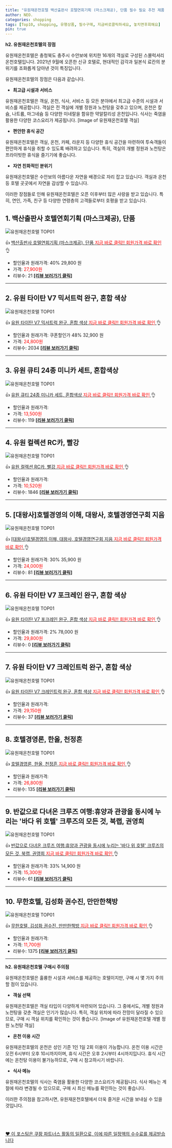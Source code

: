 ```yaml
---
title: "유원재온천호텔 백산출판사 호텔연회기획 (마스크제공), 단품 필수 필요 추천 제품 비교 최저 가격 비교 장점 구매 후기 구매평"
author: NEO.
categories: shopping
tags: [Top10, shopping, 유행상품, 필수구매, 지금바로클릭하세요, 놓치면후회해요]
pin: true
---
```

**h2. 유원재온천호텔의 장점**

유원재온천호텔은 충청북도 충주시 수안보에 위치한 16개의 객실로 구성된 스몰럭셔리 온천호텔입니다. 2021년 9월에 오픈한 신규 호텔로, 현대적인 감각과 일본식 료칸의 분위기를 조화롭게 담아낸 것이 특징입니다.

유원재온천호텔의 장점은 다음과 같습니다.

* **최고급 시설과 서비스**

유원재온천호텔은 객실, 온천, 식사, 서비스 등 모든 분야에서 최고급 수준의 시설과 서비스를 제공합니다. 객실은 전 객실에 개별 정원과 노천탕을 갖추고 있으며, 온천은 칼슘, 나트륨, 마그네슘 등 다양한 미네랄을 함유한 약알칼리성 온천입니다. 식사는 죽염을 활용한 다양한 코스요리가 제공됩니다.
[Image of 유원재온천호텔 객실]

* **편안한 휴식 공간**

유원재온천호텔은 객실, 온천, 카페, 라운지 등 다양한 휴식 공간을 마련하여 투숙객들이 편안하게 휴식을 취할 수 있도록 배려하고 있습니다. 특히, 객실의 개별 정원과 노천탕은 프라이빗한 휴식을 즐기기에 좋습니다.

* **자연 친화적인 분위기**

유원재온천호텔은 수안보의 아름다운 자연을 배경으로 자리 잡고 있습니다. 객실과 온천 등 호텔 곳곳에서 자연을 감상할 수 있습니다.

이러한 장점들로 인해 유원재온천호텔은 오픈 이후부터 많은 사랑을 받고 있습니다. 특히, 연인, 가족, 친구 등 다양한 연령층의 고객들로부터 호평을 받고 있습니다.

   

## 1. 백산출판사 호텔연회기획 (마스크제공), 단품

![유원재온천호텔 TOP01](https://thumbnail8.coupangcdn.com/thumbnails/remote/490x490ex/image/vendor_inventory/19e4/5675004522dd4aa6619aee6e570b52a154610122d6a62cd5f2dc77413b6e.jpg)


👍 [백산출판사 호텔연회기획 (마스크제공), 단품 <font color=red> 지금 바로 클릭!! 회원가격 바로 확인 </font> ](https://link.coupang.com/re/AFFSDP?lptag=AF3617701&subid=GithubCoopas&pageKey=6089561046&traceid=V0-153&itemId=11343142964&vendorItemId=78619603486) 👌 


- 할인율과 원래가격: 40%  29,800   원
- 가격: <span style='color:red'>27,900원</span>
- 리뷰수: 21  [**[리뷰 보러가기 클릭]**](https://link.coupang.com/re/AFFSDP?lptag=AF3617701&subid=GithubCoopas&pageKey=6089561046&traceid=V0-153&itemId=11343142964&vendorItemId=78619603486)

---


   

## 2. 유원 타이탄 V7 믹서트럭 완구, 혼합 색상

![유원재온천호텔 TOP01](https://thumbnail8.coupangcdn.com/thumbnails/remote/490x490ex/image/retail/images/1131533827170043-5c0c25bc-2efa-4761-88e8-f89fcd2445da.jpg)


👍 [유원 타이탄 V7 믹서트럭 완구, 혼합 색상 <font color=red> 지금 바로 클릭!! 회원가격 바로 확인 </font> ](https://link.coupang.com/re/AFFSDP?lptag=AF3617701&subid=GithubCoopas&pageKey=170027806&traceid=V0-153&itemId=486489960&vendorItemId=4226791240) 👌 


- 할인율과 원래가격: 쿠폰할인가 48%  32,900   원
- 가격: <span style='color:red'>24,800원</span>
- 리뷰수: 2034  [**[리뷰 보러가기 클릭]**](https://link.coupang.com/re/AFFSDP?lptag=AF3617701&subid=GithubCoopas&pageKey=170027806&traceid=V0-153&itemId=486489960&vendorItemId=4226791240)

---


   

## 3. 유원 큐티 24종 미니카 세트, 혼합색상

![유원재온천호텔 TOP01](https://thumbnail8.coupangcdn.com/thumbnails/remote/490x490ex/image/retail/images/1928857362253615-0c0db696-0ca1-4aff-a0cf-c7af3523d167.jpg)


👍 [유원 큐티 24종 미니카 세트, 혼합색상 <font color=red> 지금 바로 클릭!! 회원가격 바로 확인 </font> ](https://link.coupang.com/re/AFFSDP?lptag=AF3617701&subid=GithubCoopas&pageKey=4327949899&traceid=V0-153&itemId=5047124650&vendorItemId=72392825999) 👌 


- 할인율과 원래가격: 
- 가격: <span style='color:red'>13,500원</span>
- 리뷰수: 119  [**[리뷰 보러가기 클릭]**](https://link.coupang.com/re/AFFSDP?lptag=AF3617701&subid=GithubCoopas&pageKey=4327949899&traceid=V0-153&itemId=5047124650&vendorItemId=72392825999)

---


   

## 4. 유원 컬렉션 RC카, 빨강

![유원재온천호텔 TOP01](https://thumbnail10.coupangcdn.com/thumbnails/remote/490x490ex/image/retail/images/2017/12/19/18/5/177ad1a9-3087-46d9-a7ae-d6093bb2204c.jpg)


👍 [유원 컬렉션 RC카, 빨강 <font color=red> 지금 바로 클릭!! 회원가격 바로 확인 </font> ](https://link.coupang.com/re/AFFSDP?lptag=AF3617701&subid=GithubCoopas&pageKey=55198351&traceid=V0-153&itemId=192324960&vendorItemId=3455382056) 👌 


- 할인율과 원래가격: 
- 가격: <span style='color:red'>10,520원</span>
- 리뷰수: 1846  [**[리뷰 보러가기 클릭]**](https://link.coupang.com/re/AFFSDP?lptag=AF3617701&subid=GithubCoopas&pageKey=55198351&traceid=V0-153&itemId=192324960&vendorItemId=3455382056)

---


   

## 5. [대왕사]호텔경영의 이해, 대왕사, 호텔경영연구회 지음

![유원재온천호텔 TOP01](https://thumbnail10.coupangcdn.com/thumbnails/remote/490x490ex/image/vendor_inventory/7701/bb330c70cabeecc23a4f6b1ae0c9bc85171425cf5439b5ea388a8ca78cfc.png)


👍 [[대왕사]호텔경영의 이해, 대왕사, 호텔경영연구회 지음 <font color=red> 지금 바로 클릭!! 회원가격 바로 확인 </font> ](https://link.coupang.com/re/AFFSDP?lptag=AF3617701&subid=GithubCoopas&pageKey=20370717&traceid=V0-153&itemId=80539620&vendorItemId=3289590338) 👌 


- 할인율과 원래가격: 30%  35,900   원
- 가격: <span style='color:red'>24,000원</span>
- 리뷰수: 81  [**[리뷰 보러가기 클릭]**](https://link.coupang.com/re/AFFSDP?lptag=AF3617701&subid=GithubCoopas&pageKey=20370717&traceid=V0-153&itemId=80539620&vendorItemId=3289590338)

---


   

## 6. 유원 타이탄 V7 포크레인 완구, 혼합 색상

![유원재온천호텔 TOP01](https://thumbnail7.coupangcdn.com/thumbnails/remote/490x490ex/image/retail/images/4262962830106325-afd2e90e-b618-4536-a09d-eec70991f953.jpg)


👍 [유원 타이탄 V7 포크레인 완구, 혼합 색상 <font color=red> 지금 바로 클릭!! 회원가격 바로 확인 </font> ](https://link.coupang.com/re/AFFSDP?lptag=AF3617701&subid=GithubCoopas&pageKey=1255022693&traceid=V0-153&itemId=2255236863&vendorItemId=70252573062) 👌 


- 할인율과 원래가격: 2%  78,000   원
- 가격: <span style='color:red'>29,800원</span>
- 리뷰수: 0  [**[리뷰 보러가기 클릭]**](https://link.coupang.com/re/AFFSDP?lptag=AF3617701&subid=GithubCoopas&pageKey=1255022693&traceid=V0-153&itemId=2255236863&vendorItemId=70252573062)

---


   

## 7. 유원 타이탄 V7 크레인트럭 완구, 혼합 색상

![유원재온천호텔 TOP01](https://thumbnail7.coupangcdn.com/thumbnails/remote/490x490ex/image/retail/images/82591524678894-83c70296-385a-4a2d-a98b-fc2f42e722bf.jpg)


👍 [유원 타이탄 V7 크레인트럭 완구, 혼합 색상 <font color=red> 지금 바로 클릭!! 회원가격 바로 확인 </font> ](https://link.coupang.com/re/AFFSDP?lptag=AF3617701&subid=GithubCoopas&pageKey=170027828&traceid=V0-153&itemId=486489998&vendorItemId=4226791496) 👌 


- 할인율과 원래가격: 
- 가격: <span style='color:red'>29,150원</span>
- 리뷰수: 37  [**[리뷰 보러가기 클릭]**](https://link.coupang.com/re/AFFSDP?lptag=AF3617701&subid=GithubCoopas&pageKey=170027828&traceid=V0-153&itemId=486489998&vendorItemId=4226791496)

---


   

## 8. 호텔경영론, 한올, 천정흔

![유원재온천호텔 TOP01](https://thumbnail6.coupangcdn.com/thumbnails/remote/490x490ex/image/vendor_inventory/fba8/e8904690355577b8fbb7518502d565edf578e67e49b47e0cc6dad9c7c038.jpg)


👍 [호텔경영론, 한올, 천정흔 <font color=red> 지금 바로 클릭!! 회원가격 바로 확인 </font> ](https://link.coupang.com/re/AFFSDP?lptag=AF3617701&subid=GithubCoopas&pageKey=165404060&traceid=V0-153&itemId=474383166&vendorItemId=4199434118) 👌 


- 할인율과 원래가격: 
- 가격: <span style='color:red'>26,800원</span>
- 리뷰수: 135  [**[리뷰 보러가기 클릭]**](https://link.coupang.com/re/AFFSDP?lptag=AF3617701&subid=GithubCoopas&pageKey=165404060&traceid=V0-153&itemId=474383166&vendorItemId=4199434118)

---


   

## 9. 반값으로 다녀온 크루즈 여행:휴양과 관광을 동시에 누리는 '바다 위 호텔' 크루즈의 모든 것, 북랩, 권영희

![유원재온천호텔 TOP01](https://thumbnail9.coupangcdn.com/thumbnails/remote/490x490ex/image/vendor_inventory/4e1b/5c4c297f236b14c355fc83dc387e2caccb21d8990d1c27ef09a447895f7e.jpg)


👍 [반값으로 다녀온 크루즈 여행:휴양과 관광을 동시에 누리는 '바다 위 호텔' 크루즈의 모든 것, 북랩, 권영희 <font color=red> 지금 바로 클릭!! 회원가격 바로 확인 </font> ](https://link.coupang.com/re/AFFSDP?lptag=AF3617701&subid=GithubCoopas&pageKey=46842578&traceid=V0-153&itemId=165962159&vendorItemId=3392976801) 👌 


- 할인율과 원래가격: 33%  14,900   원
- 가격: <span style='color:red'>15,300원</span>
- 리뷰수: 61  [**[리뷰 보러가기 클릭]**](https://link.coupang.com/re/AFFSDP?lptag=AF3617701&subid=GithubCoopas&pageKey=46842578&traceid=V0-153&itemId=165962159&vendorItemId=3392976801)

---


   

## 10. 무한호텔, 김성화 권수진, 만만한책방

![유원재온천호텔 TOP01](https://thumbnail9.coupangcdn.com/thumbnails/remote/490x490ex/image/retail/images/2022/12/28/18/3/95a31dd6-dec9-44b9-bb70-34446f2fd4c1.jpg)


👍 [무한호텔, 김성화 권수진, 만만한책방 <font color=red> 지금 바로 클릭!! 회원가격 바로 확인 </font> ](https://link.coupang.com/re/AFFSDP?lptag=AF3617701&subid=GithubCoopas&pageKey=7028634666&traceid=V0-153&itemId=17337843789&vendorItemId=84508411663) 👌 


- 할인율과 원래가격: 
- 가격: <span style='color:red'>11,700원</span>
- 리뷰수: 1375  [**[리뷰 보러가기 클릭]**](https://link.coupang.com/re/AFFSDP?lptag=AF3617701&subid=GithubCoopas&pageKey=7028634666&traceid=V0-153&itemId=17337843789&vendorItemId=84508411663)

---
**h2. 유원재온천호텔 구매시 주의점**

유원재온천호텔은 훌륭한 시설과 서비스를 제공하는 호텔이지만, 구매 시 몇 가지 주의할 점이 있습니다.

* **객실 선택**

유원재온천호텔은 객실 타입이 다양하게 마련되어 있습니다. 그 중에서도, 개별 정원과 노천탕을 갖춘 객실은 인기가 많습니다. 특히, 객실 위치에 따라 전망이 달라질 수 있으므로, 구매 시 객실 위치를 확인하는 것이 좋습니다.
[Image of 유원재온천호텔 개별 정원 노천탕 객실]

* **온천 이용 시간**

유원재온천호텔의 온천은 성인 기준 1인 1일 2회 이용이 가능합니다. 온천 이용 시간은 오전 6시부터 오후 10시까지이며, 휴식 시간은 오후 2시부터 4시까지입니다. 휴식 시간에는 온천탕 이용이 불가능하므로, 구매 시 참고하시기 바랍니다.

* **식사 메뉴**

유원재온천호텔의 식사는 죽염을 활용한 다양한 코스요리가 제공됩니다. 식사 메뉴는 계절에 따라 변경될 수 있으므로, 구매 시 최신 메뉴를 확인하는 것이 좋습니다.

이러한 주의점을 참고하시면, 유원재온천호텔에서 더욱 즐거운 시간을 보내실 수 있을 것입니다.<br><br><br><br><br> [ ❤  이 포스팅은 쿠팡 파트너스 활동의 일환으로, 이에 따른 일정액의 수수료를 제공받습니다](https://link.coupang.com/a/bcEFyh)